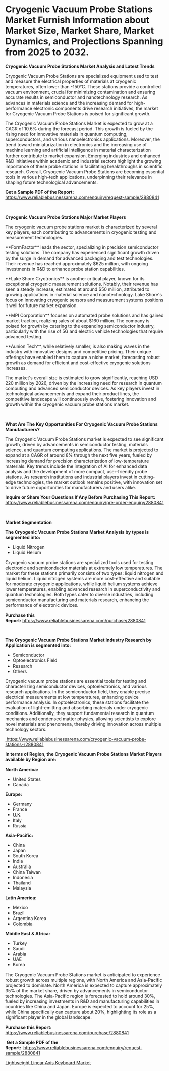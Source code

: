 <p><h1>Cryogenic Vacuum Probe Stations Market Furnish Information about Market Size, Market Share, Market Dynamics, and Projections Spanning from 2025 to 2032.</h1></p><p><strong>Cryogenic Vacuum Probe Stations Market Analysis and Latest Trends</strong></p>
<p><p>Cryogenic Vacuum Probe Stations are specialized equipment used to test and measure the electrical properties of materials at cryogenic temperatures, often lower than -150°C. These stations provide a controlled vacuum environment, crucial for minimizing contamination and ensuring accurate results in semiconductor and nanotechnology research. As advances in materials science and the increasing demand for high-performance electronic components drive research initiatives, the market for Cryogenic Vacuum Probe Stations is poised for significant growth.</p><p>The Cryogenic Vacuum Probe Stations Market is expected to grow at a CAGR of 10.6% during the forecast period. This growth is fueled by the rising need for innovative materials in quantum computing, superconductors, and various nanoelectronics applications. Moreover, the trend toward miniaturization in electronics and the increasing use of machine learning and artificial intelligence in material characterization further contribute to market expansion. Emerging industries and enhanced R&D initiatives within academic and industrial sectors highlight the growing importance of these probe stations in facilitating breakthroughs in scientific research. Overall, Cryogenic Vacuum Probe Stations are becoming essential tools in various high-tech applications, underpinning their relevance in shaping future technological advancements.</p></p>
<p><strong>Get a Sample PDF of the Report:&nbsp;</strong> <a href="https://www.reliablebusinessarena.com/enquiry/request-sample/2880841?utm_campaign=2476&utm_medium=2&utm_source=Github&utm_content=ia&utm_term=12032025&utm_id=cryogenic-vacuum-probe-stations">https://www.reliablebusinessarena.com/enquiry/request-sample/2880841</a></p>
<p>&nbsp;</p>
<p><strong>Cryogenic Vacuum Probe Stations Major Market Players</strong></p>
<p><p>The cryogenic vacuum probe stations market is characterized by several key players, each contributing to advancements in cryogenic testing and measurement technologies. </p><p>**FormFactor** leads the sector, specializing in precision semiconductor testing solutions. The company has experienced significant growth driven by the surge in demand for advanced packaging and test technologies. Their revenue has reached approximately $625 million, with ongoing investments in R&D to enhance probe station capabilities.</p><p>**Lake Shore Cryotronics** is another critical player, known for its exceptional cryogenic measurement solutions. Notably, their revenue has seen a steady increase, estimated at around $50 million, attributed to growing applications in material science and nanotechnology. Lake Shore's focus on innovating cryogenic sensors and measurement systems positions it well for future market expansion.</p><p>**MPI Corporation** focuses on automated probe solutions and has gained market traction, realizing sales of about $160 million. The company is poised for growth by catering to the expanding semiconductor industry, particularly with the rise of 5G and electric vehicle technologies that require advanced testing.</p><p>**Aunion Tech**, while relatively smaller, is also making waves in the industry with innovative designs and competitive pricing. Their unique offerings have enabled them to capture a niche market, forecasting robust growth as demand for efficient and cost-effective cryogenic solutions increases.</p><p>The market's overall size is estimated to grow significantly, reaching USD 220 million by 2026, driven by the increasing need for research in quantum computing and advanced semiconductor devices. As key players invest in technological advancements and expand their product lines, the competitive landscape will continuously evolve, fostering innovation and growth within the cryogenic vacuum probe stations market.</p></p>
<p>&nbsp;</p>
<p><strong>What Are The Key Opportunities For Cryogenic Vacuum Probe Stations Manufacturers?</strong></p>
<p><p>The Cryogenic Vacuum Probe Stations market is expected to see significant growth, driven by advancements in semiconductor testing, materials science, and quantum computing applications. The market is projected to expand at a CAGR of around 8% through the next five years, fueled by increasing demand for precision characterization of low-temperature materials. Key trends include the integration of AI for enhanced data analysis and the development of more compact, user-friendly probe stations. As research institutions and industrial players invest in cutting-edge technologies, the market outlook remains positive, with innovation set to drive future opportunities for manufacturers and users alike.</p></p>
<p><strong>Inquire or Share Your Questions If Any Before Purchasing This Report:</strong> <a href="https://www.reliablebusinessarena.com/enquiry/pre-order-enquiry/2880841?utm_campaign=2476&utm_medium=2&utm_source=Github&utm_content=ia&utm_term=12032025&utm_id=cryogenic-vacuum-probe-stations">https://www.reliablebusinessarena.com/enquiry/pre-order-enquiry/2880841</a></p>
<p>&nbsp;</p>
<p><strong>Market Segmentation</strong></p>
<p><strong>The Cryogenic Vacuum Probe Stations Market Analysis by types is segmented into:</strong></p>
<p><ul><li>Liquid Nitrogen</li><li>Liquid Helium</li></ul></p>
<p><p>Cryogenic vacuum probe stations are specialized tools used for testing electronic and semiconductor materials at extremely low temperatures. The market for these stations primarily consists of two types: liquid nitrogen and liquid helium. Liquid nitrogen systems are more cost-effective and suitable for moderate cryogenic applications, while liquid helium systems achieve lower temperatures, enabling advanced research in superconductivity and quantum technologies. Both types cater to diverse industries, including semiconductor manufacturing and materials research, enhancing the performance of electronic devices.</p></p>
<p><strong>Purchase this Report:&nbsp;</strong><a href="https://www.reliablebusinessarena.com/purchase/2880841?utm_campaign=2476&utm_medium=2&utm_source=Github&utm_content=ia&utm_term=12032025&utm_id=cryogenic-vacuum-probe-stations">https://www.reliablebusinessarena.com/purchase/2880841</a></p>
<p>&nbsp;</p>
<p><strong>The Cryogenic Vacuum Probe Stations Market Industry Research by Application is segmented into:</strong></p>
<p><ul><li>Semiconductor</li><li>Optoelectronics Field</li><li>Research</li><li>Others</li></ul></p>
<p><p>Cryogenic vacuum probe stations are essential tools for testing and characterizing semiconductor devices, optoelectronics, and various research applications. In the semiconductor field, they enable precise electrical measurements at low temperatures, enhancing device performance analysis. In optoelectronics, these stations facilitate the evaluation of light-emitting and absorbing materials under cryogenic conditions. Additionally, they support fundamental research in quantum mechanics and condensed matter physics, allowing scientists to explore novel materials and phenomena, thereby driving innovation across multiple technology sectors.</p></p>
<p><a href="https://www.reliablebusinessarena.com/cryogenic-vacuum-probe-stations-r2880841?utm_campaign=2476&utm_medium=2&utm_source=Github&utm_content=ia&utm_term=12032025&utm_id=cryogenic-vacuum-probe-stations">&nbsp;https://www.reliablebusinessarena.com/cryogenic-vacuum-probe-stations-r2880841</a></p>
<p><strong>In terms of Region, the Cryogenic Vacuum Probe Stations Market Players available by Region are:</strong></p>
<p>
    <p> <strong> North America: </strong>
        <ul>
            <li>United States</li>
            <li>Canada</li>
        </ul>
        </p> 
    <p> <strong> Europe: </strong>
        <ul>
            <li>Germany</li>
            <li>France</li>
            <li>U.K.</li>
            <li>Italy</li>
            <li>Russia</li>
        </ul>
        </p> 
    <p> <strong> Asia-Pacific: </strong>
        <ul>
            <li>China</li>
            <li>Japan</li>
            <li>South Korea</li>
            <li>India</li>
            <li>Australia</li>
            <li>China Taiwan</li>
            <li>Indonesia</li>
            <li>Thailand</li>
            <li>Malaysia</li>
        </ul>
        </p> 
    <p> <strong> Latin America: </strong>
        <ul>
            <li>Mexico</li>
            <li>Brazil</li>
            <li>Argentina Korea</li>
            <li>Colombia</li>
        </ul>
        </p> 
    <p> <strong> Middle East & Africa: </strong>
        <ul>
            <li>Turkey</li>
            <li>Saudi</li>
            <li>Arabia</li>
            <li>UAE</li>
            <li>Korea</li>
        </ul>
    </p>
    </p>
<p><p>The Cryogenic Vacuum Probe Stations market is anticipated to experience robust growth across multiple regions, with North America and Asia-Pacific projected to dominate. North America is expected to capture approximately 35% of the market share, driven by advancements in semiconductor technologies. The Asia-Pacific region is forecasted to hold around 30%, fueled by increasing investments in R&D and manufacturing capabilities in countries like China and Japan. Europe is expected to account for 25%, while China specifically can capture about 20%, highlighting its role as a significant player in the global landscape.</p></p>
<p><strong>Purchase this Report: </strong><a href="https://www.reliablebusinessarena.com/purchase/2880841?utm_campaign=2476&utm_medium=2&utm_source=Github&utm_content=ia&utm_term=12032025&utm_id=cryogenic-vacuum-probe-stations">https://www.reliablebusinessarena.com/purchase/2880841</a></p>
<p>&nbsp;<strong>Get a Sample PDF of the Report:&nbsp;&nbsp;</strong><a href="https://www.reliablebusinessarena.com/enquiry/request-sample/2880841?utm_campaign=2476&utm_medium=2&utm_source=Github&utm_content=ia&utm_term=12032025&utm_id=cryogenic-vacuum-probe-stations">https://www.reliablebusinessarena.com/enquiry/request-sample/2880841</a></p>
<p><strong></strong></p>
<p><p><a href="https://github.com/bensemilia864/Market-Research-Report-List-1/blob/main/lightweight-linear-axis-keyboard-market.md?utm_campaign=2476&utm_medium=2&utm_source=Github&utm_content=ia&utm_term=12032025&utm_id=cryogenic-vacuum-probe-stations">Lightweight Linear Axis Keyboard Market</a></p></p>